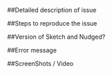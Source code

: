 ##Detailed description of issue

##Steps to reproduce the issue

##Version of Sketch and Nudged?

##Error message

##ScreenShots / Video
